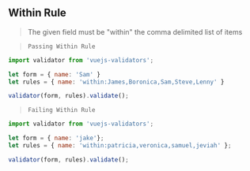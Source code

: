 ## Within Rule

> The given field must be "within" the comma delimited list of items

> `Passing Within Rule`
```js bash
import validator from 'vuejs-validators';

let form = { name: 'Sam' }
let rules = { name: 'within:James,Boronica,Sam,Steve,Lenny' }

validator(form, rules).validate();
```

> `Failing Within Rule`
```js
import validator from 'vuejs-validators';

let form = { name: 'jake'};
let rules = { name: 'within:patricia,veronica,samuel,jeviah' };

validator(form, rules).validate();
```


